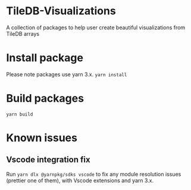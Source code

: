 # TileDB-Visualizations
A collection of packages to help user create beautiful visualizations from TileDB arrays

# Install package
Please note packages use yarn 3.x.
`yarn install`

# Build packages

`yarn build`

# Known issues
## Vscode integration fix

Run `yarn dlx @yarnpkg/sdks vscode` to fix any module resolution issues (prettier one of them), with Vscode extensions and yarn 3.x.